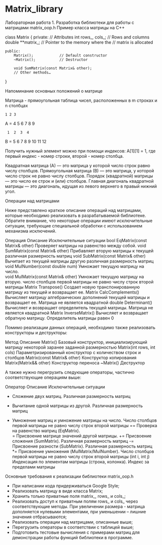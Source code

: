 # Matrix_library
Лабораторная работа 1. Разработка библиотеки для работы с матрицами matrix_oop.h
Пример класса матрицы на C++

class Matrix {
    private:
        // Attributes
        int rows_, cols_;    // Rows and columns
        double **matrix_;    // Pointer to the memory where the
                             // matrix is allocated

    public:
        Matrix();            // Default constructor
        ~Matrix();           // Destructor

        void SumMatrix(const Matrix& other); 
        // Other methods…
}

Напоминание основных положений о матрице

Матрица - прямоугольная таблица чисел, расположенных в m строках и n столбцах

    1 2 3
A = 4 5 6
    7 8 9

     1  2  3  4
В =  5  6  7  8
     9 10 11 12

Получить нужный элемент можно при помощи индексов:
A[1][1] = 1, где первый индекс - номер строки, второй - номер столбца.

Квадратная матрица (А) — это матрица у которой число строк равно числу столбцов.
Прямоугольная матрица (В) — это матрица, у которой число строк не равно числу столбцов.
Порядок (квадратной) матрицы — это число ее строк и (или) столбцов.
Главная диагональ квадратной матрицы — это диагональ, идущая из левого верхнего в правый нижний угол.

Операции над матрицами

Ниже представлено краткое описание операций над матрицами, которые необходимо реализовать в разрабатываемой библиотеке. Обратите внимание, что некоторые операции имеют исключительные ситуации, требующие специальной обработки с использованием механизма исключений. 

Операция	Описание	Исключительные ситуации
bool EqMatrix(const Matrix& other)	Проверяет матрицы на равенство между собой.	
void SumMatrix(const Matrix& other)	Прибавляет вторую матрицы к текущей	различная размерность матриц
void SubMatrix(const Matrix& other)	Вычитает из текущей матрицы другую	различная размерность матриц
void MulNumber(const double num)	Умножает текущую матрицу на число.	
void MulMatrix(const Matrix& other)	Умножает текущую матрицу на вторую.	число столбцов первой матрицы не равно числу строк второй матрицы
Matrix Transpose()	Создает новую транспонированную матрицу из текущей и возвращает ее.	
Matrix CalcComplements()	Вычисляет матрицу алгебраических дополнений текущей матрицы и возвращает ее.	Матрица не является квадратной
double Determinant()	Вычисляет и возвращает определитель текущей матрицы.	Матрица не является квадратной
Matrix InverseMatrix()	Вычисляет и возвращает обратную матрицу.	Определитель матрицы равен 0

Помимо реализации данных операций, необходимо также реализовать конструкторы и деструкторы:

Метод	Описание
Matrix()	Базовый конструктор, инициализирующий матрицу некоторой заранее заданной размерностью
Matrix(int rows, int cols)	Параметризированный конструктор с количеством строк и столбцов
Matrix(const Matrix& other)	Конструктор копирования
Matrix(Matrix&& other)	Конструктор переноса
~Matrix()	Деструктор

А также нужно перегрузить следующие операторы, частично соответствующие операциям выше:

Оператор	Описание	Исключительные ситуации
+	Сложение двух матриц.	Различная размерность матриц
-	Вычитание одной матрицы из другой.	Различная размерность матриц
*	Умножение матриц и умножение матрицы на число.	Число столбцов первой матрицы не равно числу строк второй матрицы
==	Проверка на равенство матриц (EqMatrix).	
=	Присвоение матрице значений другой матрицы.	
+=	Присвоение сложения (SumMatrix).	Различная размерность матриц
-=	Присвоение разности (SubMatrix).	Различная размерность матриц
*=	Присвоение умножения (MulMatrix/MulNumber).	Число столбцов первой матрицы не равно числу строк второй матрицы
(int i, int j)	Индексация по элементам матрицы (строка, колонка).	Индекс за пределами матрицы

Основные требования к реализации библиотеки matrix_oop.h

- При написании кода придерживаться Google Style;
- Реализовать матрицу в виде класса Matrix;
- Хранить только приватные поля matrix_, rows_ и cols_;
- Реализовать доступ к приватным полям rows_ и cols_ через соответствующие методы. При увеличении размера - матрица дополняется нулевыми элементами, при уменьшении – лишние значения отбрасываются;
- Реализовать операции над матрицами, описанные выше;
- Перегрузить операторы в соответствии с таблицей выше;
- Подготовить тестовые вычисления с примерами матриц для демонстрации работы функций библиотеки в программе.
